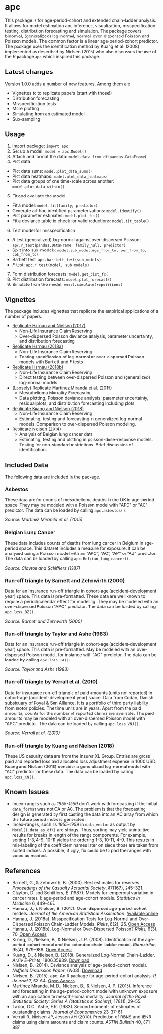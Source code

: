 # apc

This package is for age-period-cohort and extended chain-ladder analysis. It allows for model estimation and inference, visualization, misspecification testing, distribution forecasting and simulation.
The package covers binomial, (generalized) log-normal, normal, over-dispersed Poisson and Poisson models. 
The common factor is a linear age-period-cohort predictor. 
The package uses the identification method by Kuang et al. (2008) implemented as described
by Nielsen (2015) who also discusses the use of the R package ``apc`` which inspired this package.

## Latest changes

Version 1.0.0 adds a number of new features. Among them are

* Vignettes to to replicate papers (start with those!)
* Distribution forecasting
* Misspecification tests
* More plotting
* Simulating from an estimated model
* Sub-sampling

## Usage

1. import package: ``import apc``
2. Set up a model: ``model = apc.Model()``
3. Attach and format the data: ``model.data_from_df(pandas.DataFrame)``
4. Plot data
  *  Plot data sums: ``model.plot_data_sums()``
  * Plot data heatmaps: ``model.plot_data_heatmaps()``
  * Plot data groups of one time-scale across another: ``model.plot_data_within()``
5. Fit and evaluate the model
  *  Fit a model: ``model.fit(family, predictor)``
  *  Generate ad-hoc identified parameterizations: ``model.identify()``
  *  Plot parameter estimates: ``model.plot_fit()``
  *  Fit a deviance table to check for valid reductions: ``model.fit_table()``
6. Test model for misspecification
  *  $R$ test (generalized) log-normal against over-dispersed Poisson: ``apc.r_test(pandas.DataFrame, family_null, predictor)``
  *  Split into sub-models: ``model.sub_model(age_from_to, per_from_to, coh_from_to)``
  *  Bartlett test: ``apc.bartlett_test(sub_models)``
  *  $F$ test: ``apc.f_test(model, sub_models)``
7. Form distribution forecasts: ``model.get_dist_fc()``
8. Plot distribution forecasts: ``model.plot_forecast()``
8. Simulate from the model: ``model.simulate(repetitions)``

## Vignettes 

The package includes vignettes that replicate the empirical applications of a number of papers. 

* [Replicate Harnau and Nielsen (2017)](apc/vignettes/vignette_over_dispersed_apc.ipynb)
   *  Non-Life Insurance Claim Reserving
   *  Over-dispersed Poisson deviance analysis, parameter uncertainty, and distribution forecasting
* [Replicate Harnau (2018a)](apc/vignettes/vignette_misspecification.ipynb) 
  *  Non-Life Insurance Claim Reserving
  *  Testing specification of log-normal or over-dispersed Poisson models with Bartlett and $F$ tests
* [Replicate Harnau (2018b)](apc/vignettes/vignette_ln_vs_odp.ipynb)
  *  Non-Life Insurance Claim Reserving
  *  Direct testing between over-dispersed Poisson and (generalized) log-normal models
* [(Loosely) Replicate Martinez Miranda et al. (2015)](apc/vignettes/vignette_mesothelioma.ipynb) 
  *  Mesothelioma Mortality Forecasting
  *  Data plotting, Poisson deviance analysis, parameter uncertainty, residual plots, and distribution forecasting including plots
* [Replicate Kuang and Nielsen (2018)](apc/vignettes/vignette_generalized_log_normal.ipynb) 
  *  Non-Life Insurance Claim Reserving
  *  Estimating, testing and forecasting in generalized log-normal models. Comparison to over-dispersed Poisson modeling.
* [Replicate Nielsen (2014)](apc/vignettes/vignette_deviance_analysis.ipynb) 
  *  Analysis of Belgian lung cancer data
  *  Estimating, testing and plotting in poisson-dose-response models. Testing for non-standard restrictions. Brief discussion of identification.

## Included Data

The following data are included in the package. 

### Asbestos

These data are for counts of mesothelioma deaths in the UK in age-period space. They may be modeled with a Poisson model with "APC" or "AC" predictor. The data can be loaded by calling ``apc.asbestos()``.

_Source: Martinez Miranda et al. (2015)_

### Belgian Lung Cancer 

These data includes counts of deaths from lung cancer in Belgium in age-period space. 
This dataset includes a measure for exposure. It can be analysed using a Poisson model 
with an “APC”, “AC”, “AP” or “Ad” predictor. The data can be loaded by calling ``apc.Belgian_lung_cancer()``.

_Source: Clayton and Schifflers (1987)_

### Run-off triangle by Barnett and Zehnwirth (2000)

Data for an insurance run-off triangle in cohort-age (accident-development year) space. This data is pre-formatted. These data are well known to require a period/calendar effect for modeling. They may be modeled with an over-dispersed Poisson "APC" predictor. The data can be loaded by calling ``apc.loss_BZ()``.

_Source: Barnett and Zehnwirth (2000)_


### Run-off triangle by Taylor and Ashe (1983)

Data for an insurance run-off triangle in cohort-age (accident-development year) space. This data is pre-formatted.
May be modeled with an over-dispersed Poisson model, for instance with "AC" predictor. The data can be loaded by calling ``apc.loss_TA()``.

_Source: Taylor and Ashe (1983)_

### Run-off triangle by Verrall et al. (2010)

Data for insurance run-off triangle of paid amounts (units not reported) in cohort-age (accident-development year) space. 
Data from Codan, Danish subsiduary of Royal & Sun Alliance. 
It is a portfolio of third party liability from motor policies. The time units are in years. 
Apart from the paid amounts, counts for the number of reported claims are available. The paid amounts may be modeled with an over-dispersed Poisson model with "APC" predictor. The data can be loaded by calling ``apc.loss_VNJ()``.

_Source: Verrall et al. (2010)_

### Run-off triangle by Kuang and Nielsen (2018)

These US casualty data are from the insurer XL Group. Entries are gross paid and reported loss and allocated loss adjustment expense in 1000 USD. Kuang and Nielsen (2018) consider a generalized log-normal model with "AC" predictor for these data. The data can be loaded by calling ``apc.loss_KN()``.
 
## Known Issues

* Index-ranges such as _1955-1959_ don't work with forecasting if the initial ``data_format`` was not CA or AC. The problem is that the forecasting design is generated by first casting the data into an AC array from which the future period index is generated.
* Index-ranges, such as _1955-1959_ in ``data_vector`` as output by ``Model().data_as_df()`` are strings. Thus, sorting may yield unintuitive results for breaks in length of the range components. For example, sorting 1-3, 4-9, 10-11 yields the ordering 1-3, 10-11, 4-9. This results in mis-labeling of the coefficient names later on since those are taken from sorted indices. A possible, if ugly, fix could be to pad the ranges with zeros as needed.


## References

* Barnett, G., & Zehnwirth, B. (2000). Best estimates for reserves. *Proceedings of the Casualty Actuarial Society*, 87(167), 245–321.
* Clayton, D. and Schifflers, E. (1987). Models for temperoral variation in cancer rates. I: age-period and age-cohort models. *Statistics in Medicine* 6, 449-467.
* Harnau, J., & Nielsen, B. (2017). Over-dispersed age-period-cohort models. *Journal of the American Statistical Association*. [Available online](https://doi.org/10.1080/01621459.2017.1366908)
* Harnau, J. (2018a). Misspecification Tests for Log-Normal and Over-Dispersed Poisson Chain-Ladder Models. *Risks*, 6(2), 25. [Open Access](https://doi.org/10.3390/RISKS6020025)
* Harnau, J. (2018b). Log-Normal or Over-Dispersed Poisson? *Risks*, 6(3), 70. [Open Access](https://doi.org/10.3390/RISKS6030070)
* Kuang, D., Nielsen, B., & Nielsen, J. P. (2008). Identification of the age-period-cohort model and the extended chain-ladder model. *Biometrika*, 95(4), 979–986. [Open Access](https://doi.org/10.1093/biomet/asn026)
* Kuang, D., & Nielsen, B. (2018). Generalized Log-Normal Chain-Ladder. *ArXiv E-Prints*, 1806.05939. [Download](http://arxiv.org/abs/1806.05939)
* Nielsen, B. (2014). Deviance analysis of age-period-cohort models. *Nuffield Discussion Paper*, (W03). [Download](http://www.nuffield.ox.ac.uk/economics/papers/2014/apc_deviance.pdf)
* Nielsen, B. (2015). apc: An R package for age-period-cohort analysis. *R Journal* 7, 52-64. [Open Access](https://journal.r-project.org/archive/2015-2/nielsen.pdf).
* Martínez Miranda, M. D., Nielsen, B., & Nielsen, J. P. (2015). Inference and forecasting in the age-period-cohort model with unknown exposure with an application to mesothelioma mortality. *Journal of the Royal Statistical Society: Series A (Statistics in Society)*, 178(1), 29–55.
* Taylor, G.C., Ashe, F.R. (1983). Second moments of estimates of outstanding claims. *Journal of Econometrics* 23, 37-61
* Verrall R, Nielsen JP, Jessen AH (2010). Prediction of RBNS and IBNR claims using claim amounts and claim counts. *ASTIN Bulletin* 40, 871-887